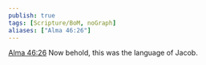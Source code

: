 ```yaml
---
publish: true
tags: [Scripture/BoM, noGraph]
aliases: ["Alma 46:26"]
---
```

[Alma 46:26](https://churchofjesuschrist.org/study/scriptures/bofm/alma/46?lang=eng&id=p26#p26) Now behold, this was the language of Jacob.
